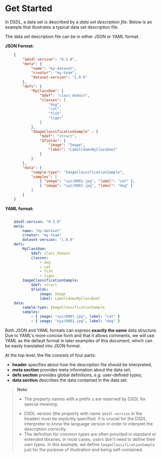 # Get Started

In DSDL, a data set is described by a *data set description file*. 
Below is an example that illustrates a typical data set description file. 

The data set description file can be in either JSON or YAML format. 

**JSON Format:**

```json
    {
        "$dsdl-version": "0.5.0",
        "meta": {
            "name": "my-dataset",
            "creator": "my-team",
            "dataset-version": "1.0.0"
        },
        "defs": {
            "MyClassDom": {
                "$def": "class_domain",
                "classes": [
                    "dog",
                    "cat",
                    "fish",
                    "tiger"
                ]
            },
            "ImageClassificationSample" : {
                "$def": "struct",
                "$fields": {
                    "image": "Image",
                    "label": "Label[dom=MyClassDom]"
                }
            }
        },
        "data": {
            "sample-type": "ImageClassificationSample",
            "samples": [
                { "image": "xyz/0001.jpg", "label": "cat" },
                { "image": "xyz/0002.jpg", "label": "dog" }
            ]
        }
    }
```

**YAML format:**

```yaml

    $dsdl-version: "0.5.0"
    meta:
        name: "my-dataset"
        creator: "my-team"
        dataset-version: "1.0.0"
    defs:
        MyClassDom:
            $def: class_domain
            classes:
                - dog
                - cat
                - fish
                - tiger
        ImageClassificationSample:
            $def: struct
            $fields:
                image: Image
                label: Label[dom=MyClassDom]
    data:
        sample-type: ImageClassificationSample
        samples:
            - { image: "xyz/0001.jpg", label: "cat" }
            - { image: "xyz/0002.jpg", label: "dog" }
```

Both JSON and YAML formats can express **exactly the same** data structure. 
Due to YAML's more concise form and that it allows comments, we will use YAML as the default format in later examples of this document, which can be easily translated into JSON format.

At the top level, the file consists of four parts:

- **header** specifies about how the description file should be interpreted;
- **meta section** provides meta information about the data set;
- **defs section** provides global definitions, *e.g.* user-defined types;
- **data section** describes the data contained in the data set.

> **Note**: 
>
> * The property names with a prefix ``$`` are reserved by DSDL for special meaning. 
>
> - DSDL version (the property with name ``$dsdl-version`` in the header) must be explicitly specified. It is crucial for the DSDL interpreter to know the language version in order to interpret the description correctly.
> - The definition for common types are often provided in standard or extended libraries. In most cases, users don't need to define their own types. In this example, we define ``ImageClassificationSample`` just for the purpose of illustration and being self-contained.
